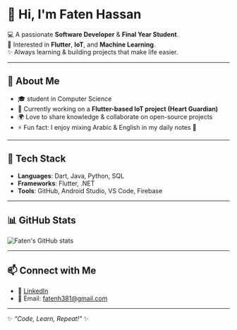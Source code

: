 # 👋 Hi, I'm Faten Hassan  

💻 A passionate **Software Developer** & **Final Year Student**.  
🚀 Interested in **Flutter**, **IoT**, and **Machine Learning**.  
✨ Always learning & building projects that make life easier.  

---

## 🌱 About Me
- 🎓 student in Computer Science  
- 📱 Currently working on a **Flutter-based IoT project (Heart Guardian)**  
- 🌍 Love to share knowledge & collaborate on open-source projects  
- ⚡ Fun fact: I enjoy mixing Arabic & English in my daily notes 🤭  

---

## 🔧 Tech Stack
- **Languages**: Dart, Java, Python, SQL  
- **Frameworks**: Flutter, .NET  
- **Tools**: GitHub, Android Studio, VS Code, Firebase  

---

## 📊 GitHub Stats
![Faten's GitHub stats](https://github-readme-stats.vercel.app/api?username=fatenhassen&show_icons=true&theme=radical)  

---

## 📫 Connect with Me
- 💼 [LinkedIn](www.linkedin.com/in/faten-hassan-321114336)  
- 📧 Email: fatenh381@gmail.com  
 

---
✨ _“Code, Learn, Repeat!”_ ✨


<!--
**fatenhassen/fatenhassen** is a ✨ _special_ ✨ repository because its `README.md` (this file) appears on your GitHub profile.

Here are some ideas to get you started:

- 🔭 I’m currently working on ...
- 🌱 I’m currently learning ...
- 👯 I’m looking to collaborate on ...
- 🤔 I’m looking for help with ...
- 💬 Ask me about ...
- 📫 How to reach me: ...
- 😄 Pronouns: ...
- ⚡ Fun fact: ...
-->
